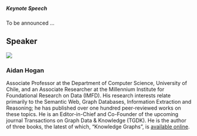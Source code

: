 ##### Keynote Speech

To be announced ...

## Speaker

<div class="a-speaker">

<div class="speaker-side">
<img src="../img/person/aidan.jpg" class="image-profile-ks"/>
<h3>Aidan Hogan</h3>
</div>

<div class="speaker-prof">
Associate Professor at the Department of Computer Science, University of Chile, and an Associate Researcher at the Millennium Institute for Foundational Research on Data (IMFD). His research interests relate primarily to the Semantic Web, Graph Databases, Information Extraction and Reasoning; he has published over one hundred peer-reviewed works on these topics. He is an Editor-in-Chief and Co-Founder of the upcoming journal Transactions on Graph Data & Knowledge (TGDK). He is the author of three books, the latest of which, “Knowledge Graphs”, is <a href="https://urldefense.proofpoint.com/v2/url?u=https-3A__kgbook.org_&d=DwIDaQ&c=jf_iaSHvJObTbx-siA1ZOg&r=Wces9uScqKQ4oJFuCRAqU_stnG7h0r8wJIgA2nqlhQs&m=rDKfdqwlqfsxR4DijHDJd1wbbSIphaevAHKYKwgbafo3UZo-K7lp35wYDOOQ30x1&s=w06eiFQSjDBwsejD3IBHc1mxTRBYzk5V2OSrUMk_E3w&e=">available online</a>.
</div>

</div>
